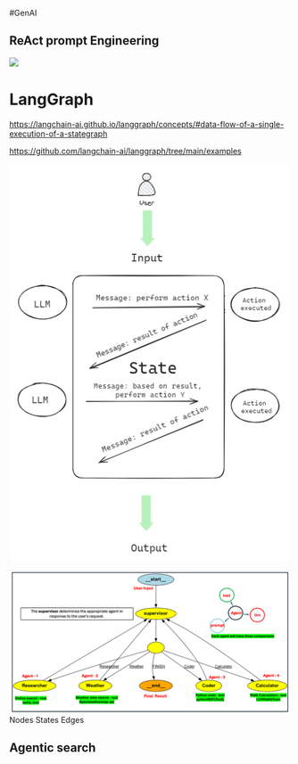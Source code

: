 #GenAI 
## ReAct prompt Engineering

![](../../figures/RAG.png)



# LangGraph 

https://langchain-ai.github.io/langgraph/concepts/#data-flow-of-a-single-execution-of-a-stategraph

https://github.com/langchain-ai/langgraph/tree/main/examples


![](../figures/RAG-1.png)

![](../figures/RAG-2.png)
Nodes
States 
Edges



## Agentic search 
